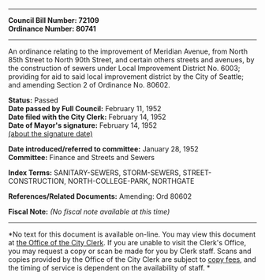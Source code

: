 * * * * *  
  
**Council Bill Number: [](#h0)[](#h2)72109**   
**Ordinance Number: 80741**  
  
* * * * *  
  
An ordinance relating to the improvement of Meridian Avenue, from North 85th Street to North 90th Street, and certain others streets and avenues, by the construction of sewers under Local Improvement District No. 6003; providing for aid to said local improvement district by the City of Seattle; and amending Section 2 of Ordinance No. 80602.  
  
**Status:** Passed   
**Date passed by Full Council:** February 11, 1952   
**Date filed with the City Clerk:** February 14, 1952   
**Date of Mayor's signature:** February 14, 1952   
[(about the signature date)](/~public/approvaldate.htm)   
  
  
**Date introduced/referred to committee:** January 28, 1952   
**Committee:** Finance and Streets and Sewers   
  
**Index Terms:** SANITARY-SEWERS, STORM-SEWERS, STREET-CONSTRUCTION, NORTH-COLLEGE-PARK, NORTHGATE  
  
**References/Related Documents:** Amending: Ord 80602  
  
**Fiscal Note:** *(No fiscal note available at this time)*  
  
* * * * *  
  
*No text for this document is available on-line. You may view this document at [the Office of the City Clerk](http://www.seattle.gov/leg/clerk/contactUs.htm). If you are unable to visit the Clerk's Office, you may request a copy or scan be made for you by Clerk staff. Scans and copies provided by the Office of the City Clerk are subject to [copy fees](http://clerk.seattle.gov/~public/clerkfees.htm), and the timing of service is dependent on the availability of staff. *  
  
  
